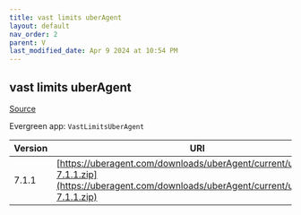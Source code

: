```yaml
---
title: vast limits uberAgent
layout: default
nav_order: 2
parent: V
last_modified_date: Apr 9 2024 at 10:54 PM
---
```


## vast limits uberAgent

[Source](https://uberagent.com/)

Evergreen app: `VastLimitsUberAgent`

| Version | URI                                                                                                                                            |
| ------- | ---------------------------------------------------------------------------------------------------------------------------------------------- |
| 7.1.1   | [https://uberagent.com/downloads/uberAgent/current/uberAgent-7.1.1.zip](https://uberagent.com/downloads/uberAgent/current/uberAgent-7.1.1.zip) |
